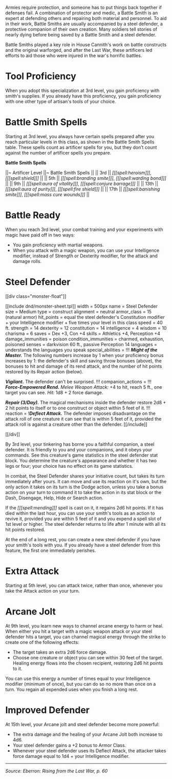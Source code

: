 Armies require protection, and someone has to put things back together if defenses fail. A combination of protector and medic, a Battle Smith is an expert at defending others and repairing both material and personnel. To aid in their work, Battle Smiths are usually accompanied by a steel defender, a protective companion of their own creation. Many soldiers tell stories of nearly dying before being saved by a Battle Smith and a steel defender.

Battle Smiths played a key role in House Cannith's work on battle constructs and the original warforged, and after the Last War, these artificers led efforts to aid those who were injured in the war's horrific battles.

# Tool Proficiency

When you adopt this specialization at 3rd level, you gain proficiency with smith's supplies. If you already have this proficiency, you gain proficiency with one other type of artisan's tools of your choice.

# Battle Smith Spells

Starting at 3rd level, you always have certain spells prepared after you reach particular levels in this class, as shown in the Battle Smith Spells table. These spells count as artificer spells for you, but they don’t count against the number of artificer spells you prepare.

**Battle Smith Spells**

||~ Artificer Level ||~ Battle Smith Spells ||
|| 3rd || _[[[spell:heroism]]]_, _[[[spell:shield]]]_ ||
|| 5th || _[[[spell:branding smite]]]_, _[[[spell:warding bond]]]_ ||
|| 9th || _[[[spell:aura of vitality]]]_, _[[[spell:conjure barrage]]]_ ||
|| 13th || _[[[spell:aura of purity]]]_, _[[[spell:fire shield]]]_ ||
|| 17th || _[[[spell:banishing smite]]]_, _[[[spell:mass cure wounds]]]_ ||

# Battle Ready

When you reach 3rd level, your combat training and your experiments with magic have paid off in two ways:

 * You gain proficiency with martial weapons.
 * When you attack with a magic weapon, you can use your Intelligence modifier, instead of Strength or Dexterity modifier, for the attack and damage rolls.

# Steel Defender

[[div class="monster-float"]]

[[include dnd/monster-sheet.tpl]]
width = 500px
name = Steel Defender
size = Medium
type = construct
alignment = neutral
armor_class = 15 (natural armor)
hit_points = equal the steel defender's Constitution modifier + your Intelligence modifier + five times your level in this class
speed = 40 ft.
strength = 14
dexterity = 12
constitution = 14
intelligence = 4
wisdom = 10
charisma = 6
saves = Dex +3, Con +4
skills = Athletics +4, Perception +4
damage_immunities = poison
condition_immunities = charmed, exhaustion, poisoned
senses = darkvision 60 ft., passive Perception 14
languages = understands the languages you speak
special_abilities = !!!
***Might of the Master.*** The following numbers increase by 1 when your proficiency bonus increases by 1: the defender's skill and saving throw bonuses (above), the bonuses to hit and damage of its rend attack, and the number of hit points restored by its Repair action (below).

***Vigilant.*** The defender can't be surprised.
!!!
companion_actions = !!!
***Force-Empowered Rend.*** _Melee Weapon Attack:_ +4 to hit, reach 5 ft., one target you can see. _Hit:_ 1d8 + 2 force damage.

***Repair (3/Day).*** The magical mechanisms inside the defender restore 2d8 + 2 hit points to itself or to one construct or object within 5 feet of it.
!!!
reaction = !***Deflect Attack.*** The defender imposes disadvantage on the attack roll of one creature it can see that is within 5 feet of it, provided the attack roll is against a creature other than the defender.
[[/include]]

[[/div]]

By 3rd level, your tinkering has borne you a faithful companion, a steel defender. It is friendly to you and your companions, and it obeys your commands. See this creature's game statistics in the steel defender stat block. You determine the creature's appearance and whether it has two legs or four; your choice has no effect on its game statistics.

In combat, the Steel Defender shares your initiative count, but takes its turn immediately after yours. It can move and use its reaction on it's own, but the only action it takes on its turn is the Dodge action, unless you take a bonus action on your turn to command it to take the action in its stat block or the Dash, Disengage, Help, Hide or Search action.

If the _[[[spell:mending]]]_ spell is cast on it, it regains 2d6 hit points. If it has died within the last hour, you can use your smith's tools as an action to revive it, provided you are within 5 feet of it and you expend a spell slot of 1st level or higher. The steel defender returns to life after 1 minute with all its hit points restored.

At the end of a long rest, you can create a new steel defender if you have your smith's tools with you. If you already have a steel defender from this feature, the first one immediately perishes.

# Extra Attack

Starting at 5th level, you can attack twice, rather than once, whenever you take the Attack action on your turn.

# Arcane Jolt

At 9th level, you learn new ways to channel arcane energy to harm or heal. When either you hit a target with a magic weapon attack or your steel defender hits a target, you can channel magical energy through the strike to create one of the following effects:

 * The target takes an extra 2d6 force damage.
 * Choose one creature or object you can see within 30 feet of the target. Healing energy flows into the chosen recipient, restoring 2d6 hit points to it.

You can use this energy a number of times equal to your Intelligence modifier (minimum of once), but you can do so no more than once on a turn. You regain all expended uses when you finish a long rest.

# Improved Defender

At 15th level, your Arcane jolt and steel defender become more powerful:
 * The extra damage and the healing of your Arcane Jolt both increase to 4d6.
 * Your steel defender gains a +2 bonus to Armor Class.
 * Whenever your steel defender uses its Deflect Attack, the attacker takes force damage equal to 1d4 + your Intelligence modifier.

----

*Source: Eberron: Rising from the Last War, p. 60*
